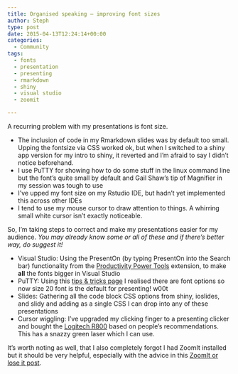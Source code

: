 ```yaml
---
title: Organised speaking – improving font sizes
author: Steph
type: post
date: 2015-04-13T12:24:14+00:00
categories:
  - Community
tags:
  - fonts
  - presentation
  - presenting
  - rmarkdown
  - shiny
  - visual studio
  - zoomit

---
```

A recurring problem with my presentations is font size.

  * The inclusion of code in my Rmarkdown slides was by default too small. Upping the fontsize via CSS worked ok, but when I switched to a shiny app version for my intro to shiny, it reverted and I&#8217;m afraid to say I didn&#8217;t notice beforehand.
  * I use PuTTY for showing how to do some stuff in the linux command line but the font&#8217;s quite small by default and Gail Shaw&#8217;s tip of Magnifier in my session was tough to use
  * I&#8217;ve upped my font size on my Rstudio IDE, but hadn&#8217;t yet implemented this across other IDEs
  * I tend to use my mouse cursor to draw attention to things. A whirring small white cursor isn&#8217;t exactly noticeable.

So, I&#8217;m taking steps to correct and make my presentations easier for my audience. _You may already know some or all of these and if there&#8217;s better way, do suggest it!_

  * Visual Studio: Using the PresentOn (by typing PresentOn into the Search bar) functionality from the <a href="https://visualstudiogallery.msdn.microsoft.com/dbcb8670-889e-4a54-a226-a48a15e4cace" title="Productivity Power Tools 2013 " target="_blank">Productivity Power Tools</a> extension, to make **all** the fonts bigger in Visual Studio
  * PuTTY: Using this <a href="http://www.thegeekstuff.com/2009/07/10-practical-putty-tips-and-tricks-you-probably-didnt-know/" title="PuTTY tips and tricks" target="_blank">tips & tricks page</a> I realised there are font options so now size 20 font is the default for presenting! w00t
  * Slides: Gathering all the code block CSS options from shiny, ioslides, and slidy and adding as a single CSS I can drop into any of these presentations
  * Cursor wiggling: I&#8217;ve upgraded my clicking finger to a presenting clicker and bought the <a href="http://www.amazon.co.uk/Logitech-910-001352-R800-Professional-Presenter/dp/B002L3TSLG" title="Logitech r800 on amazon" target="_blank">Logitech R800</a> based on people&#8217;s recommendations. This has a snazzy green laser which I can use. 

It&#8217;s worth noting as well, that I also completely forgot I had ZoomIt installed but it should be very helpful, especially with the advice in this <a href="http://regularitguy.com/2012/11/30/how-to-deliver-impactful-demos-part-2-zoomit-or-loose-it/" title="ZoomIt blog post" target="_blank">ZoomIt or lose it post</a>.